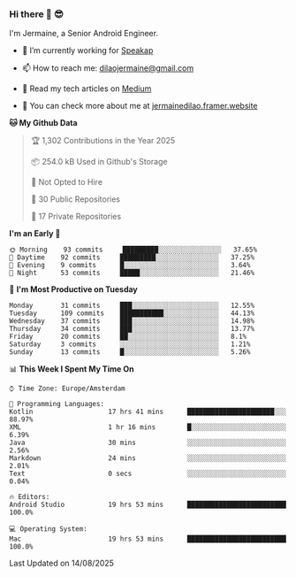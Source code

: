 ### Hi there 👋 😎
I'm Jermaine, a Senior Android Engineer.

- 🔭 I’m currently working for [Speakap](https://www.speakap.com/)

- 📫 How to reach me: dilaojermaine@gmail.com

- 📖 Read my tech articles on [Medium](https://jermainedilao.medium.com/)

- 👀 You can check more about me at [jermainedilao.framer.website](https://jermainedilao.framer.website)

<!--
**jermainedilao/jermainedilao** is a ✨ _special_ ✨ repository because its `README.md` (this file) appears on your GitHub profile.

Here are some ideas to get you started:

- 🔭 I’m currently working on ...
- 🌱 I’m currently learning ...
- 👯 I’m looking to collaborate on ...
- 🤔 I’m looking for help with ...
- 💬 Ask me about ...
- 📫 How to reach me: ...
- 😄 Pronouns: ...
- ⚡ Fun fact: ...
-->

<!--START_SECTION:waka-->
**🐱 My Github Data** 

> 🏆 1,302 Contributions in the Year 2025
 > 
> 📦 254.0 kB Used in Github's Storage 
 > 
> 🚫 Not Opted to Hire
 > 
> 📜 30 Public Repositories 
 > 
> 🔑 17 Private Repositories  
 > 
**I'm an Early 🐤** 

```text
🌞 Morning    93 commits     █████████░░░░░░░░░░░░░░░░   37.65% 
🌆 Daytime    92 commits     █████████░░░░░░░░░░░░░░░░   37.25% 
🌃 Evening    9 commits      █░░░░░░░░░░░░░░░░░░░░░░░░   3.64% 
🌙 Night      53 commits     █████░░░░░░░░░░░░░░░░░░░░   21.46%

```
📅 **I'm Most Productive on Tuesday** 

```text
Monday       31 commits     ███░░░░░░░░░░░░░░░░░░░░░░   12.55% 
Tuesday      109 commits    ███████████░░░░░░░░░░░░░░   44.13% 
Wednesday    37 commits     ███░░░░░░░░░░░░░░░░░░░░░░   14.98% 
Thursday     34 commits     ███░░░░░░░░░░░░░░░░░░░░░░   13.77% 
Friday       20 commits     ██░░░░░░░░░░░░░░░░░░░░░░░   8.1% 
Saturday     3 commits      ░░░░░░░░░░░░░░░░░░░░░░░░░   1.21% 
Sunday       13 commits     █░░░░░░░░░░░░░░░░░░░░░░░░   5.26%

```


📊 **This Week I Spent My Time On** 

```text
⌚︎ Time Zone: Europe/Amsterdam

💬 Programming Languages: 
Kotlin                   17 hrs 41 mins      ██████████████████████░░░   88.97% 
XML                      1 hr 16 mins        █░░░░░░░░░░░░░░░░░░░░░░░░   6.39% 
Java                     30 mins             ░░░░░░░░░░░░░░░░░░░░░░░░░   2.56% 
Markdown                 24 mins             ░░░░░░░░░░░░░░░░░░░░░░░░░   2.01% 
Text                     0 secs              ░░░░░░░░░░░░░░░░░░░░░░░░░   0.04%

🔥 Editors: 
Android Studio           19 hrs 53 mins      █████████████████████████   100.0%

💻 Operating System: 
Mac                      19 hrs 53 mins      █████████████████████████   100.0%

```


 Last Updated on 14/08/2025
<!--END_SECTION:waka-->
